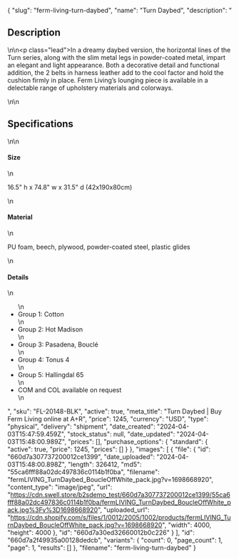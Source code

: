 {
  "slug": "ferm-living-turn-daybed",
  "name": "Turn Daybed",
  "description": "<h2>Description</h2>\n<!-- split -->\n<p class=\"lead\">In a dreamy daybed version, the horizontal lines of the Turn series, along with the slim metal legs in powder-coated metal, impart an elegant and light appearance. Both a decorative detail and functional addition, the 2 belts in harness leather add to the cool factor and hold the cushion firmly in place. Ferm Living’s lounging piece is available in a delectable range of upholstery materials and colorways.</p>\n<!-- split -->\n<h2>Specifications</h2>\n<!-- split -->\n<h4>Size</h4>\n<p>16.5\" h x 74.8\" w x 31.5\" d (42x190x80cm)</p>\n<h4>Material</h4>\n<p>PU foam, beech, plywood, powder-coated steel, plastic glides</p>\n<h4>Details</h4>\n<ul>\n<li>Group 1: Cotton</li>\n<li>Group 2: Hot Madison</li>\n<li>Group 3: Pasadena, Bouclé</li>\n<li>Group 4: Tonus 4</li>\n<li>Group 5: Hallingdal 65</li>\n<li>COM and COL available on request</li>\n</ul>",
  "sku": "FL-20148-BLK",
  "active": true,
  "meta_title": "Turn Daybed | Buy Ferm Living online at A+R",
  "price": 1245,
  "currency": "USD",
  "type": "physical",
  "delivery": "shipment",
  "date_created": "2024-04-03T15:47:59.459Z",
  "stock_status": null,
  "date_updated": "2024-04-03T15:48:00.989Z",
  "prices": [],
  "purchase_options": {
    "standard": {
      "active": true,
      "price": 1245,
      "prices": []
    }
  },
  "images": [
    {
      "file": {
        "id": "660d7a307737200012ce1399",
        "date_uploaded": "2024-04-03T15:48:00.898Z",
        "length": 326412,
        "md5": "55ca6fff88a02dc497836c0114b1f0ba",
        "filename": "fermLIVING_TurnDaybed_BoucleOffWhite_pack.jpg?v=1698668920",
        "content_type": "image/jpeg",
        "url": "https://cdn.swell.store/b2sdemo_test/660d7a307737200012ce1399/55ca6fff88a02dc497836c0114b1f0ba/fermLIVING_TurnDaybed_BoucleOffWhite_pack.jpg%3Fv%3D1698668920",
        "uploaded_url": "https://cdn.shopify.com/s/files/1/0012/2005/1002/products/fermLIVING_TurnDaybed_BoucleOffWhite_pack.jpg?v=1698668920",
        "width": 4000,
        "height": 4000
      },
      "id": "660d7a30ed32660012b0c226"
    }
  ],
  "id": "660d7a2f49935a00128dedcb",
  "variants": {
    "count": 0,
    "page_count": 1,
    "page": 1,
    "results": []
  },
  "filename": "ferm-living-turn-daybed"
}
